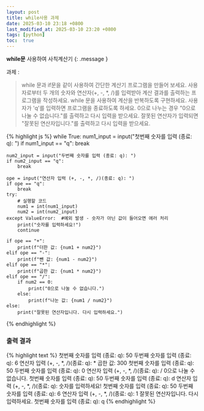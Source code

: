 ```yaml
---
layout: post
title: while사용 과제
date: 2025-03-10 23:18 +0800
last_modified_at: 2025-03-10 23:20 +0800
tags: [python]
toc:  true
---
```

**while문** 사용하여 사칙계산기
{: .message }

과제 : 
> while 문과 if문을 같이 사용하여 간단한 계산기 프로그램을 만들어 보세요.
> 사용자로부터 두 개의 숫자와 연산자(+, -, *, /)를 입력받아 계산 결과를 출력하는 프로그램을 작성하세요.
> while 문을 사용하여 계산을 반복하도록 구현하세요.
> 사용자가 'q'를 입력하면 프로그램을 종료하도록 하세요.
> 0으로 나누는 경우 "0으로 나눌 수 없습니다."를 출력하고 다시 입력을 받으세요.
> 잘못된 연산자가 입력되면 "잘못된 연산자입니다."를 출력하고 다시 입력을 받으세요.

{% highlight js %}
while True:
    num1_input = input("첫번째 숫자를 입력 (종료: q): ")
    if num1_input == "q":
        break

    num2_input = input("두번째 숫자를 입력 (종료: q): ")
    if num2_input == "q":
        break

    ope = input("연산자 입력 (+, -, *, /)(종료: q): ")
    if ope == "q":
        break
    try:
        # 실행할 코드
        num1 = int(num1_input)
        num2 = int(num2_input)
    except ValueError:  #예외 발생 - 숫자가 아닌 값이 들어오면 에러 처리
        print("숫자를 입력하세요!")
        continue

    if ope == "+":
        print(f"더한 값: {num1 + num2}")
    elif ope == "-":
        print(f"뺀 값: {num1 - num2}")
    elif ope == "*":
        print(f"곱한 값: {num1 * num2}")
    elif ope == "/":
        if num2 == 0:
            print("0으로 나눌 수 없습니다.")
        else:
            print(f"나눈 값: {num1 / num2}")
    else:
        print("잘못된 연산자입니다. 다시 입력하세요.")

{% endhighlight %}

### 출력 결과
{% highlight text %}
첫번째 숫자를 입력 (종료: q): 50
두번째 숫자를 입력 (종료: q): 6
연산자 입력 (+, -, *, /)(종료: q): *
곱한 값: 300
첫번째 숫자를 입력 (종료: q): 50
두번째 숫자를 입력 (종료: q): 0
연산자 입력 (+, -, *, /)(종료: q): /
0으로 나눌 수 없습니다.
첫번째 숫자를 입력 (종료: q): 50
두번째 숫자를 입력 (종료: q): d
연산자 입력 (+, -, *, /)(종료: q): 
숫자를 입력하세요!
첫번째 숫자를 입력 (종료: q): 50
두번째 숫자를 입력 (종료: q): 6
연산자 입력 (+, -, *, /)(종료: q): 1
잘못된 연산자입니다. 다시 입력하세요.
첫번째 숫자를 입력 (종료: q): q
{% endhighlight %}

